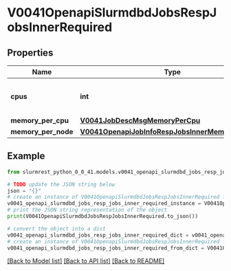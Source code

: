 # V0041OpenapiSlurmdbdJobsRespJobsInnerRequired


## Properties

Name | Type | Description | Notes
------------ | ------------- | ------------- | -------------
**cpus** | **int** | Minimum number of CPUs required | [optional] 
**memory_per_cpu** | [**V0041JobDescMsgMemoryPerCpu**](V0041JobDescMsgMemoryPerCpu.md) |  | [optional] 
**memory_per_node** | [**V0041OpenapiJobInfoRespJobsInnerMemoryPerNode**](V0041OpenapiJobInfoRespJobsInnerMemoryPerNode.md) |  | [optional] 

## Example

```python
from slurmrest_python_0_0_41.models.v0041_openapi_slurmdbd_jobs_resp_jobs_inner_required import V0041OpenapiSlurmdbdJobsRespJobsInnerRequired

# TODO update the JSON string below
json = "{}"
# create an instance of V0041OpenapiSlurmdbdJobsRespJobsInnerRequired from a JSON string
v0041_openapi_slurmdbd_jobs_resp_jobs_inner_required_instance = V0041OpenapiSlurmdbdJobsRespJobsInnerRequired.from_json(json)
# print the JSON string representation of the object
print(V0041OpenapiSlurmdbdJobsRespJobsInnerRequired.to_json())

# convert the object into a dict
v0041_openapi_slurmdbd_jobs_resp_jobs_inner_required_dict = v0041_openapi_slurmdbd_jobs_resp_jobs_inner_required_instance.to_dict()
# create an instance of V0041OpenapiSlurmdbdJobsRespJobsInnerRequired from a dict
v0041_openapi_slurmdbd_jobs_resp_jobs_inner_required_from_dict = V0041OpenapiSlurmdbdJobsRespJobsInnerRequired.from_dict(v0041_openapi_slurmdbd_jobs_resp_jobs_inner_required_dict)
```
[[Back to Model list]](../README.md#documentation-for-models) [[Back to API list]](../README.md#documentation-for-api-endpoints) [[Back to README]](../README.md)


